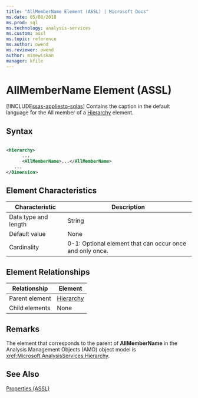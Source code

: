 ```yaml
---
title: "AllMemberName Element (ASSL) | Microsoft Docs"
ms.date: 05/08/2018
ms.prod: sql
ms.technology: analysis-services
ms.custom: assl
ms.topic: reference
ms.author: owend
ms.reviewer: owend
author: minewiskan
manager: kfile
---
```

# AllMemberName Element (ASSL)
[!INCLUDE[ssas-appliesto-sqlas](../../../includes/ssas-appliesto-sqlas.md)]
  Contains the caption in the default language for the All member of a [Hierarchy](../../../analysis-services/scripting/objects/hierarchy-element-assl.md) element.  
  
## Syntax  
  
```xml  
  
<Hierarchy>  
      ...  
      <AllMemberName>...</AllMemberName>  
   ...  
</Dimension>  
```  
  
## Element Characteristics  
  
|Characteristic|Description|  
|--------------------|-----------------|  
|Data type and length|String|  
|Default value|None|  
|Cardinality|0-1: Optional element that can occur once and only once.|  
  
## Element Relationships  
  
|Relationship|Element|  
|------------------|-------------|  
|Parent element|[Hierarchy](../../../analysis-services/scripting/objects/hierarchy-element-assl.md)|  
|Child elements|None|  
  
## Remarks  
 The element that corresponds to the parent of **AllMemberName** in the Analysis Management Objects (AMO) object model is <xref:Microsoft.AnalysisServices.Hierarchy>.  
  
## See Also  
 [Properties &#40;ASSL&#41;](../../../analysis-services/scripting/properties/properties-assl.md)  
  
  
